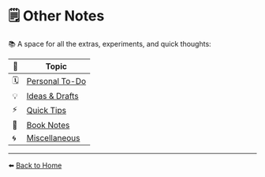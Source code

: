 # 🗒️ Other Notes

📚 A space for all the extras, experiments, and quick thoughts:

| 🧩 | Topic |
|----|--------|
| 🗓 | [Personal To-Do](Todo.md) |
| 💡 | [Ideas & Drafts](Ideas.md) |
| ⚡ | [Quick Tips](QuickTips.md) |
| 📖 | [Book Notes](BookNotes.md) |
| 🌀 | [Miscellaneous](Misc.md) |

---

⬅️ [Back to Home](/README.md)
